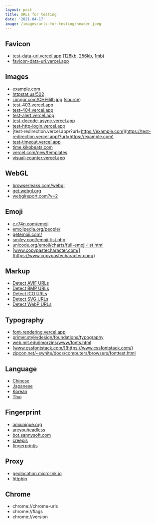 ```yaml
---
layout: post
title: URLs for testing
date: '2021-04-17'
image: /images/urls-for-testing/header.jpeg
---
```


## Favicon

- [test-data-uri.vercel.app](https://test-data-uri.vercel.app) ([128kb](https://test-data-uri.vercel.app?size=128kb), [256kb](https://test-data-uri.vercel.app?size=256kb), [1mb](https://test-data-uri.vercel.app?size=1mb))
- [favicon-data-uri.vercel.app](https://favicon-data-uri.vercel.app/)

## Images

- [example.com](https://example.com)
- [httpstat.us/502](https://httpstat.us/502)
- [i.imgur.com/CHE6ilh.jpg](https://i.imgur.com/CHE6ilh.jpg) ([source](https://wallpapersafari.com/w/UrvL4y/))
- [test-403.vercel.app](https://test-403.vercel.app)
- [test-404.vercel.app](https://test-404.vercel.app)
- [test-alert.vercel.app](https://test-alert.vercel.app)
- [test-decode-async.vercel.app](https://test-decode-async.vercel.app)
- [test-http-login.vercel.app](https://test-http-login.vercel.app)
- [test-redirection.vercel.app/?url=https://example.com](https://test-redirection.vercel.app/?url=https://example.com)
- [test-timeout.vercel.app](https://test-timeout.vercel.app)
- [time.kikobeats.com](https://time.kikobeats.com)
- [vercel.com/new/templates](https://vercel.com/new/templates)
- [visual-counter.vercel.app](https://visual-counter.vercel.app/)

## WebGL

- [browserleaks.com/webgl](https://browserleaks.com/webgl)
- [get.webgl.org](https://get.webgl.org/)
- [webglreport.com?v=2](https://webglreport.com/?v=2)

## Emoji

- [c.r74n.com/emoji](https://c.r74n.com/emoji)
- [emojipedia.org/people/](https://emojipedia.org/people/)
- [getemoji.com/](https://getemoji.com/)
- [smiley.cool/emoji-list.php](https://smiley.cool/emoji-list.php)
- [unicode.org/emoji/charts/full-emoji-list.html](https://unicode.org/emoji/charts/full-emoji-list.html)
- [www.copypastecharacter.com/](https://www.copypastecharacter.com/)

## Markup

- [Detect AVIF URLs](https://compose-html.vercel.app?head=%3Cmeta+property%3D%22og%3Aimage%22+content%3D%22https%3A%2F%2Fraw.githubusercontent.com%2Fmicrolinkhq%2Fsplashy%2Fnext%2Ftest%2Ffixtures%2Fw3c_home.avif%22%3)
- [Detect BMP URLs](https://compose-html.vercel.app?head=%3Cmeta+property%3D%22og%3Aimage%22+content%3D%22https%3A%2F%2Fraw.githubusercontent.com%2Fmicrolinkhq%2Fsplashy%2Fmaster%2Ftest%2Ffixtures%2Fw3c_home.bmp%22%3E)
- [Detect ICO URLs](https://compose-html.vercel.app?head=%3Cmeta+property%3D%22og%3Aimage%22+content%3D%22https%3A%2F%2Fraw.githubusercontent.com%2Fmicrolinkhq%2Fsplashy%2Fnext%2Ftest%2Ffixtures%2Fw3c_home.ico%22%3E)
- [Detect SVG URLs](https://compose-html.vercel.app?head=%3Cmeta+property%3D%22og%3Aimage%22+content%3D%22https%3A%2F%2Fraw.githubusercontent.com%2Fmicrolinkhq%2Fsplashy%2Fnext%2Ftest%2Ffixtures%2Fw3c_home.svg%22%3E)
- [Detect WebP URLs](https://compose-html.vercel.app?head=%3Cmeta+property%3D%22og%3Aimage%22+content%3D%22https%3A%2F%2Fraw.githubusercontent.com%2Fmicrolinkhq%2Fsplashy%2Fmaster%2Ftest%2Ffixtures%2Fimage.webp%22%3E)

## Typography

- [font-rendering.vercel.app](https://font-rendering.vercel.app)
- [primer.style/design/foundations/typography](https://primer.style/design/foundations/typography)
- [web.mit.edu/jmorzins/www/fonts.html](https://web.mit.edu/jmorzins/www/fonts.html)
- [www.cssfontstack.com/](https://www.cssfontstack.com/)
- [zipcon.net/~swhite/docs/computers/browsers/fonttest.html](https://zipcon.net/~swhite/docs/computers/browsers/fonttest.html)

## Language

- [Chinese](https://m.baidu.com)
- [Japanese](https://www.yahoo.co.jp)
- [Korean](https://www.naver.com)
- [Thai](https://www.sanook.com)

## Fingerprint

- [amiunique.org](https://amiunique.org/fp)
- [areyouheadless](arh.antoinevastel.com/bots/areyouheadless)
- [bot.sannysoft.com](https://bot.sannysoft.com/)
- [creepjs](https://abrahamjuliot.github.io/creepjs/)
- [fingerprintjs](https://fingerprintjs.github.io/fingerprintjs/)

## Proxy

- [geolocation.microlink.io](https://geolocation.microlink.io)
- [httpbin](https://httpbin.org/anything?json)

## Chrome

- chrome://chrome-urls
- chrome://flags
- chrome://version
